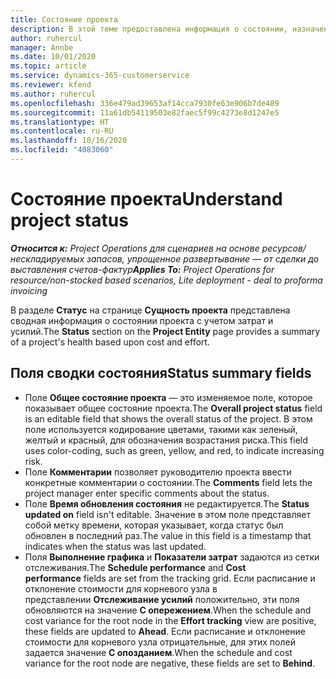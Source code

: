 ```yaml
---
title: Состояние проекта
description: В этой теме предоставлена информация о состоянии, назначенном проектам в Dynamics 365 Project Operations.
author: ruhercul
manager: Annbe
ms.date: 10/01/2020
ms.topic: article
ms.service: dynamics-365-customerservice
ms.reviewer: kfend
ms.author: ruhercul
ms.openlocfilehash: 336e479ad39653af14cca7930fe63e906b7de489
ms.sourcegitcommit: 11a61db54119503e82faec5f99c4273e8d1247e5
ms.translationtype: HT
ms.contentlocale: ru-RU
ms.lasthandoff: 10/16/2020
ms.locfileid: "4083060"
---
```

# <a name="understand-project-status"></a><span data-ttu-id="e6157-103">Состояние проекта</span><span class="sxs-lookup"><span data-stu-id="e6157-103">Understand project status</span></span>

<span data-ttu-id="e6157-104">_**Относится к:** Project Operations для сценариев на основе ресурсов/нескладируемых запасов, упрощенное развертывание — от сделки до выставления счетов-фактур_</span><span class="sxs-lookup"><span data-stu-id="e6157-104">_**Applies To:** Project Operations for resource/non-stocked based scenarios, Lite deployment - deal to proforma invoicing_</span></span>


<span data-ttu-id="e6157-105">В разделе **Статус** на странице **Сущность проекта** представлена сводная информация о состоянии проекта с учетом затрат и усилий.</span><span class="sxs-lookup"><span data-stu-id="e6157-105">The **Status** section on the **Project Entity** page provides a summary of a project's health based upon cost and effort.</span></span>


## <a name="status-summary-fields"></a><span data-ttu-id="e6157-106">Поля сводки состояния</span><span class="sxs-lookup"><span data-stu-id="e6157-106">Status summary fields</span></span>

- <span data-ttu-id="e6157-107">Поле **Общее состояние проекта** — это изменяемое поле, которое показывает общее состояние проекта.</span><span class="sxs-lookup"><span data-stu-id="e6157-107">The **Overall project status** field is an editable field that shows the overall status of the project.</span></span> <span data-ttu-id="e6157-108">В этом поле используется кодирование цветами, такими как зеленый, желтый и красный, для обозначения возрастания риска.</span><span class="sxs-lookup"><span data-stu-id="e6157-108">This field uses color-coding, such as green, yellow, and red, to indicate increasing risk.</span></span> 
- <span data-ttu-id="e6157-109">Поле **Комментарии** позволяет руководителю проекта ввести конкретные комментарии о состоянии.</span><span class="sxs-lookup"><span data-stu-id="e6157-109">The **Comments** field lets the project manager enter specific comments about the status.</span></span> 
- <span data-ttu-id="e6157-110">Поле **Время обновления состояния** не редактируется.</span><span class="sxs-lookup"><span data-stu-id="e6157-110">The **Status updated on** field isn't editable.</span></span> <span data-ttu-id="e6157-111">Значение в этом поле представляет собой метку времени, которая указывает, когда статус был обновлен в последний раз.</span><span class="sxs-lookup"><span data-stu-id="e6157-111">The value in this field is a timestamp that indicates when the status was last updated.</span></span>
- <span data-ttu-id="e6157-112">Поля **Выполнение графика** и **Показатели затрат** задаются из сетки отслеживания.</span><span class="sxs-lookup"><span data-stu-id="e6157-112">The **Schedule performance** and **Cost performance** fields are set from the tracking grid.</span></span> <span data-ttu-id="e6157-113">Если расписание и отклонение стоимости для корневого узла в представлении **Отслеживание усилий** положительно, эти поля обновляются на значение **С опережением**.</span><span class="sxs-lookup"><span data-stu-id="e6157-113">When the schedule and cost variance for the root node in the **Effort tracking** view are positive, these fields are updated to **Ahead**.</span></span> <span data-ttu-id="e6157-114">Если расписание и отклонение стоимости для корневого узла отрицательные, для этих полей задается значение **С опозданием**.</span><span class="sxs-lookup"><span data-stu-id="e6157-114">When the schedule and cost variance for the root node are negative, these fields are set to **Behind**.</span></span>
